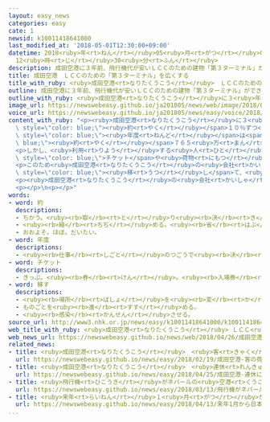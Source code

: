 ```yaml
---
layout: easy_news
categories: easy
cate: 1
newsid: k10011418641000
last_modified_at: '2018-05-01T12:30:00+09:00'
datetime: 2018<ruby>年<rt>ねん</rt></ruby>05<ruby>月<rt>がつ</rt></ruby>01<ruby>日<rt>にち</rt></ruby>
  12<ruby>時<rt>じ</rt></ruby>30<ruby>分<rt>ふん</rt></ruby>
description: 成田空港に３年前、飛行機代が安いＬＣＣのための建物「第３ターミナル」ができました。
title: 成田空港　ＬＣＣのための「第３ターミナル」を広くする
title_with_ruby: <ruby>成田空港<rt>なりたくうこう</rt></ruby>　ＬＣＣのための「<ruby>第<rt>だい</rt></ruby>３ターミナル」を<ruby>広<rt>ひろ</rt></ruby>くする
outline: 成田空港に３年前、飛行機代が安いＬＣＣのための建物「第３ターミナル」ができました。
outline_with_ruby: <ruby>成田空港<rt>なりたくうこう</rt></ruby>に３<ruby>年<rt>ねん</rt></ruby><ruby>前<rt>まえ</rt></ruby>、<ruby>飛行機<rt>ひこうき</rt></ruby><ruby>代<rt>だい</rt></ruby>が<ruby>安<rt>やす</rt></ruby>いＬＣＣのための<ruby>建物<rt>たてもの</rt></ruby>「<ruby>第<rt>だい</rt></ruby>３ターミナル」ができました。
image_url: https://newswebeasy.github.io/ja201805/news/web/image/2018/04/26/K10011418641_1804261739_1804261811_01_02.jpg
voice_url: https://newswebeasy.github.io/ja201805/news/easy/voice/2018/05/01/k10011418641000.mp4
content_with_ruby: "<p><ruby>成田空港<rt>なりたくうこう</rt></ruby>に３<ruby>年<rt>ねん</rt></ruby><ruby>前<rt>まえ</rt></ruby>、<ruby>飛行機<rt>ひこうき</rt></ruby><ruby>代<rt>だい</rt></ruby>が<ruby>安<rt>やす</rt></ruby>いＬＣＣのための<ruby>建物<rt>たてもの</rt></ruby>「<ruby>第<rt>だい</rt></ruby>３ターミナル」ができました。<ruby>第<rt>だい</rt></ruby>３ターミナルを<ruby>使<rt>つか</rt></ruby>う<ruby>飛行機<rt>ひこうき</rt></ruby>は<ruby>増<rt>ふ</rt></ruby>え<ruby>続<rt>つづ</rt></ruby>けていて、<ruby>利用<rt>りよう</rt></ruby>する<ruby>人<rt>ひと</rt></ruby>も<ruby>毎年<rt>まいとし</rt></ruby><span\
  \ style=\"color: blue;\"><ruby>約<rt>やく</rt></ruby></span>１０％ずつ<ruby>増<rt>ふ</rt></ruby>えています。２０１７<span\
  \ style=\"color: blue;\"><ruby>年度<rt>ねんど</rt></ruby></span>は<span style=\"color:\
  \ blue;\"><ruby>約<rt>やく</rt></ruby></span>７６５<ruby>万<rt>まん</rt></ruby><ruby>人<rt>にん</rt></ruby>になりました。</p>\n\
  <p>しかし、<ruby>利用<rt>りよう</rt></ruby>する<ruby>人<rt>ひと</rt></ruby>が<ruby>多<rt>おお</rt></ruby>い<ruby>時間<rt>じかん</rt></ruby>は、<span\
  \ style=\"color: blue;\">チケット</span>や<ruby>荷物<rt>にもつ</rt></ruby>をチェックする<ruby>場所<rt>ばしょ</rt></ruby>がとても<ruby>混<rt>こ</rt></ruby>んで、<ruby>飛行機<rt>ひこうき</rt></ruby>に<ruby>乗<rt>の</rt></ruby>るまで<ruby>時間<rt>じかん</rt></ruby>がかかっています。</p>\n\
  <p>このため<ruby>成田空港<rt>なりたくうこう</rt></ruby>の<ruby>会社<rt>かいしゃ</rt></ruby>は、１<ruby>年<rt>ねん</rt></ruby>に<ruby>今<rt>いま</rt></ruby>の２<ruby>倍<rt>ばい</rt></ruby>の１５００<ruby>万<rt>まん</rt></ruby><ruby>人<rt>にん</rt></ruby>が<ruby>利用<rt>りよう</rt></ruby>できるように<ruby>第<rt>だい</rt></ruby>３ターミナルを<ruby>広<rt>ひろ</rt></ruby>くすることにしました。２０２２<ruby>年<rt>ねん</rt></ruby><ruby>春<rt>はる</rt></ruby>までに、<ruby>第<rt>だい</rt></ruby>３ターミナルの<ruby>南<rt>みなみ</rt></ruby><ruby>側<rt>がわ</rt></ruby>にある<ruby>荷物<rt>にもつ</rt></ruby>のためのビルを<ruby>別<rt>べつ</rt></ruby>の<ruby>場所<rt>ばしょ</rt></ruby>に<span\
  \ style=\"color: blue;\"><ruby>移<rt>うつ</rt></ruby>し</span>て、<ruby>広<rt>ひろ</rt></ruby>くする<ruby>計画<rt>けいかく</rt></ruby>です。</p>\n\
  <p><ruby>成田空港<rt>なりたくうこう</rt></ruby>の<ruby>会社<rt>かいしゃ</rt></ruby>は「<ruby>最初<rt>さいしょ</rt></ruby>に<ruby>考<rt>かんが</rt></ruby>えていたよりＬＣＣの<ruby>利用<rt>りよう</rt></ruby>が<ruby>増<rt>ふ</rt></ruby>えています。<ruby>空港<rt>くうこう</rt></ruby>がもっと<ruby>便利<rt>べんり</rt></ruby>になるようにしたいと<ruby>思<rt>おも</rt></ruby>います」と<ruby>話<rt>はな</rt></ruby>していました。</p>\n\
  <p></p>\n<p></p>"
words:
- word: 約
  descriptions:
  - ちかう。<ruby><rb>取</rb><rt>と</rt></ruby>り<ruby><rb>決</rb><rt>き</rt></ruby>める。
  - <ruby><rb>縮</rb><rt>ちぢ</rt></ruby>める。<ruby><rb>省</rb><rt>はぶ</rt></ruby>く。<ruby><rb>簡単</rb><rt>かんたん</rt></ruby>にする。
  - おおよそ。ほぼ。だいたい。
- word: 年度
  descriptions:
  - <ruby><rb>仕事</rb><rt>しごと</rt></ruby>のつごうで<ruby><rb>決</rb><rt>き</rt></ruby>めた<ruby><rb>１年</rb><rt>いちねん</rt></ruby>の<ruby><rb>期間</rb><rt>きかん</rt></ruby>。ふつう<ruby><rb>４月</rb><rt>しがつ</rt></ruby><ruby><rb>１日</rb><rt>ついたち</rt></ruby>に<ruby><rb>始</rb><rt>はじ</rt></ruby>まり、<ruby><rb>翌年</rb><rt>よくねん</rt></ruby>の<ruby><rb>３月３１日</rb><rt>さんがつさんじゅういちにち</rt></ruby>に<ruby><rb>終</rb><rt>お</rt></ruby>わる。
- word: チケット
  descriptions:
  - きっぷ。<ruby><rb>券</rb><rt>けん</rt></ruby>。<ruby><rb>入場券</rb><rt>にゅうじょうけん</rt></ruby>・<ruby><rb>乗車券</rb><rt>じょうしゃけん</rt></ruby>・<ruby><rb>食券</rb><rt>しょっけん</rt></ruby>など。
- word: 移す
  descriptions:
  - <ruby><rb>場所</rb><rt>ばしょ</rt></ruby>を<ruby><rb>変</rb><rt>か</rt></ruby>える。
  - ものごとを<ruby><rb>進</rb><rt>すす</rt></ruby>める。
  - <ruby><rb>感染</rb><rt>かんせん</rt></ruby>させる。
source_url: http://www3.nhk.or.jp/news/easy/k10011418641000/k10011418641000.html
web_title_with_ruby: <ruby>成田空港<rt>なりたくうこう</rt></ruby> ＬＣＣ<ruby>専用<rt>せんよう</rt></ruby><ruby>ターミナル<rt>たーみなる</rt></ruby><ruby>拡張<rt>かくちょう</rt></ruby>へ
web_news_url: https://newswebeasy.github.io/news/web/2018/04/26/成田空港-LCC専用ターミナル拡張へ
related_news:
- title: <ruby>成田空港<rt>なりたくうこう</rt></ruby>　<ruby>客<rt>きゃく</rt></ruby>の<ruby>荷物<rt>にもつ</rt></ruby>の<ruby>中<rt>なか</rt></ruby>を<ruby>立体<rt>りったい</rt></ruby><ruby>的<rt>てき</rt></ruby>に<ruby>見<rt>み</rt></ruby>る<ruby>機械<rt>きかい</rt></ruby>の<ruby>実験<rt>じっけん</rt></ruby>
  url: https://newswebeasy.github.io/news/easy/2018/02/19/成田空港-客の荷物の中を立体的に見る機械の実験
- title: <ruby>成田空港<rt>なりたくうこう</rt></ruby>　<ruby>連休<rt>れんきゅう</rt></ruby>に<ruby>国際線<rt>こくさいせん</rt></ruby>を<ruby>利用<rt>りよう</rt></ruby>する<ruby>人<rt>ひと</rt></ruby>は８６<ruby>万<rt>まん</rt></ruby><ruby>人<rt>にん</rt></ruby><ruby>以上<rt>いじょう</rt></ruby>
  url: https://newswebeasy.github.io/news/easy/2018/04/25/成田空港-連休に国際線を利用する人は86万人以上
- title: <ruby>飛行機<rt>ひこうき</rt></ruby>がネパールの<ruby>空港<rt>くうこう</rt></ruby>に<ruby>下<rt>お</rt></ruby>りるとき<ruby>失敗<rt>しっぱい</rt></ruby>　４９<ruby>人<rt>にん</rt></ruby><ruby>亡<rt>な</rt></ruby>くなる
  url: https://newswebeasy.github.io/news/easy/2018/03/13/飛行機がネパールの空港に下りるとき失敗-49人亡くなる
- title: <ruby>来年<rt>らいねん</rt></ruby>１<ruby>月<rt>がつ</rt></ruby>から<ruby>日本<rt>にっぽん</rt></ruby>を<ruby>出<rt>で</rt></ruby>るとき１０００<ruby>円<rt>えん</rt></ruby>の<ruby>税金<rt>ぜいきん</rt></ruby>がかかる
  url: https://newswebeasy.github.io/news/easy/2018/04/13/来年1月から日本を出るとき1000円の税金がかかる
...
```

